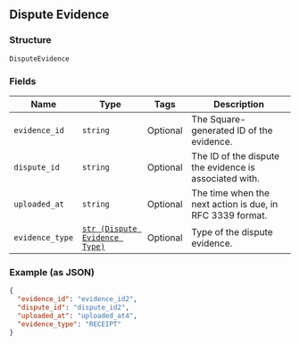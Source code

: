 ## Dispute Evidence

### Structure

`DisputeEvidence`

### Fields

| Name | Type | Tags | Description |
|  --- | --- | --- | --- |
| `evidence_id` | `string` | Optional | The Square-generated ID of the evidence. |
| `dispute_id` | `string` | Optional | The ID of the dispute the evidence is associated with. |
| `uploaded_at` | `string` | Optional | The time when the next action is due, in RFC 3339 format. |
| `evidence_type` | [`str (Dispute Evidence Type)`](/doc/models/dispute-evidence-type.md) | Optional | Type of the dispute evidence. |

### Example (as JSON)

```json
{
  "evidence_id": "evidence_id2",
  "dispute_id": "dispute_id2",
  "uploaded_at": "uploaded_at4",
  "evidence_type": "RECEIPT"
}
```

